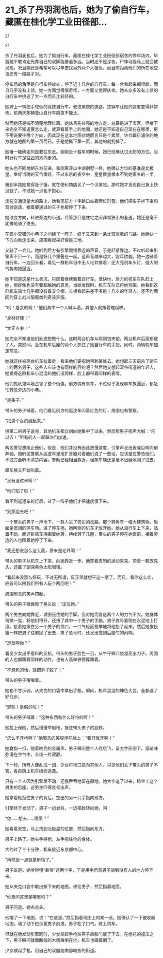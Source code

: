 # 21_杀了丹羽润也后，她为了偷自行车，藏匿在桂化学工业田径部...

21

21

杀了丹羽润也后，她为了偷自行车，藏匿在桂化学工业田径部宿舍的停车场内，毕竟她不敢肯定光靠自己的双脚能够逃多远。当时还不是深夜，尸体可能马上就会被发现。况且她还是希望可以尽早去找另外两个人报仇，而目前距离他们的所在地应该还有一段路才对。

停车场的角落是自行车停放处，停了近十几台的自行车，每一台看起来都很新，而且几乎没有上锁。她一方面觉得很奇怪，一方面又觉得庆幸。她从众多没有上锁的自行车中挑选了大一点而且比较轻的。

她跨上一辆把手较低的竞技自行车，驶进黑夜的道路。这辆车让她的速度变得非常快，前两天那辆登山自行车简直不能比。

然而她还是搞不清楚地理位置。她姑且先往亮的地方走，总算是进了市区，但接下来完全不知道要怎么走。就算看着手上的地图，她还是不知道自己现在在哪里，更不用说要往哪个方向，因此现在这本地图对她而言只是个累赘。佐仓跟日浦住的地方就在地图的第一页而已，于是她撕下第一页，其他的就扔掉了。

她唯一能确定的是要往东走。刚刚坐计程车的时候，她已经确认过太阳的方位。当时计程车是往西的方向走的。

她头也不回地朝东方前进，和刚离开山中湖别墅一样，她确认方位的基准是北极星。幸好当晚的天气很好。不过东京的夜空中，星星数量根本不到她家乡的一半。

骑到半路她觉得肚子饿，就在便利商店买了一个汉堡吃。那时她才发现自己身上快没钱了，不过她一点也不担心。

走在交通流量大的路上，她看见前方十字路口站着两位刑警。他们把车子拦下来和驾驶说话，接着要通过的车子也都停了下来。

她改变方向，转进旁边的小道。尽管那只是住宅之间非常狭小的巷道，她还是毫不犹豫地骑了进去。

在狭小交错的小巷子之间绕了一阵子，终于又来到一条比较宽敞的马路。她确认一下方向后走出来，周围看起来好像是工地。

又骑了一会儿，她听到后方有引擎慢慢靠近的声音，于是赶紧靠边。不过听起来引擎声不只一个，而是好几个重叠在一起。这声音越来越大，震耳欲聋。她一边骑着自行车，一边回头看，看见一群机车目中无人地并排着，还大亮机车头灯，强大的气势向她逼近。

她不知道这是什么状况，只顾着继续骑着自行车。很快地，后方的机车车队赶上她，但好像也没有要超越她的意思。当她发现时，机车车队已将她包围。她看到这群机车骑士几乎都没有戴安全帽，长相看起来差不多是十几岁的年轻人，还不约而同的穿上战斗服那类的奇装异服。

“哟！是女的啊！”他们其中一个人喊叫着。其他人就跟着瞎起哄。

“身材好辣！”

“太正点啦！”

她完全不知道他们到底想做什么。这时两台机车从两侧包夹她，两台机车后面都载了人。突然间，坐在机车后座的两个人抓住了她自行车的手把，同时，两辆机车加速前进。

她就这样被两台机车拉着走，看来他们要把她带到某处去。她想起三天前杀了轿车上的两名男子，这些人应该也有同样的目的吧？然后她又想起涩谷街道的年轻人，她觉得这群机车小混混和他们没两样，脸上都带着同样的表情。

他们鬼吼鬼叫地占领了整个街道。前方偶有来车，不过似乎发现飙车族逼近，都急忙转进旁边的小巷。

“是条子。”

带头的男子喊着。他们看见前方的巡逻车闪着红色的灯，周围也有警察。

“把这个女的藏起来。”

排第二的男子说完，其他机车都立刻向她集中了过来。然后那男子扬声大喊：“闯过去！”所有的人一起踩油门加速。

两名警官想阻止他们，但是，他们并没有因此放慢速度，引擎声发出轰隆巨响向前奔驰。她听见警察从巡逻车里用扩音器对着他们说了一些话，应该是在警告他们，不过完全听不清楚内容。警察已经相当靠近，但飙车族还是毫不迟疑地闯了过去。

飙车族又开始叫嚣。

“没有追过来啊？”

“他们怕了啦！”

看不到巡逻车的灯后，过了一阵子他们才把速度慢下来。

“到那边去吧！”

一个带头的男子一声令下，一群人进了旁边的岔路。那个转角有一幢大建筑物，后面是宽阔的停车场。进了停车场，她两侧的机车才放开她。她从自行车上下来，站着不动。而这群飙车族围着她转，持续转了几圈，带头的男子停在她面前，接着旁边的人也围着她停了下来。

“我还想说怎么这么高，原来是老外啊！”

带头的男子从机车上下来，向她靠近一步。他穿着皮制的运动夹克，顶着一颗庞克头，还戴了副深黑色太阳眼镜。

“看起来没那么好玩，不过无所谓，反正早就想干这一票了。而且，看你这么壮，应该可以陪我们所有人玩个两回吧！”

周围邪恶的笑声四起。

带头的男子微微晃了晃头说：“压住她。”

两个男生向她靠近，试图压住她的手脚。但对她而言这两个人的力气不大。她身体稍微一晃，将他们甩开，还扭了其中一个男子的手腕，男子哀号着倒在水泥地上打滚。接着她揪住另一个男子的领口，一口气轻而易举地将他抬了起来。然后她像投篮一样把男子往前抛了出去，男子坠地时，还发出撞到后脑勺的闷响。

“造反啊你？”

看见少女出乎意料的反抗，带头的男子脸色一沉，从牛仔裤口袋里亮出刀子。周围的人也都跟着同样的动作，也有人高举铁管挥舞着。

“不想死的话，就把裤子脱了！”

带头的男子嚷嚷着。

她也不甘示弱，从夹克的口袋中拿出手枪。瞬间，机车混混的神色大变，全都退了好几步。

“混账！是假的啦！”

带头的男子喊着：“这种东西有什么好怕的啊！”

她拉上保险，然后慢慢举起枪，抵住带头男子的脸颊。

“怎么不开枪啊？”他邪恶的笑容浮在脸上：“要开就开啊！”

她食指一扣，随着响亮的金属声，男子瞬间整个人往后飞，呈大字形倒下。烟硝味弥漫在空气中，全场一片寂静。

下一秒，所有人便乱成一团，少女将枪口指向其他人。只见他们丢下带头的男子不管，各自跳上机车纷纷逃逸。

只有一个人因为引擎发不动，还慢吞吞地留在原地。她大步追了过来，跨坐上这个男生的后座。这男生吓得哀号出声。

她拿着枪抵住男子的背后，空出的另一只手指向前方。

引擎终于发动了。男子一边发抖，一边把脸转向她，问：

“你……想去……哪里？”

她看着天空，马上找到北极星的位置，然后指向东方。

男子上路了。她右手持枪，左手抱住他的身体。

大约过了三十分钟，机车接近东京都中心。

“再前面一点就是新宿了。”

男子说道。她听得懂“新宿”这两个字，于是用手示意男子骑到没有人的地方停下来。

她从夹克口袋中取出撕下来的地图，递给男子，然后指着地面。

“你想问这里是哪里吗？”

男子问道。她点点头。

他瞄了一下地图，说：“在这里。”然后指着地图上的某一点。她确认了一下便收起地图，动了动下巴示意男子前进。男子松了口气，跨上机车。

但就在他发动引擎同时，少女举起手枪往男子后脑勺敲了下去。在枪托的撞击之下，男子瞬间就像断线的木偶瘫倒在地，机车也跟着倒了。

少女收起手枪，用自己的双腿跑向那暗夜的街道。